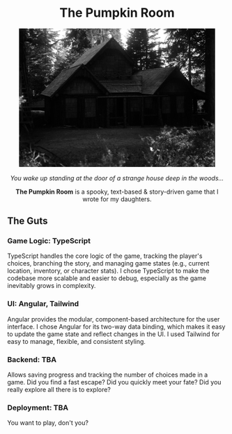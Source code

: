<div align="center">
<h1>The Pumpkin Room</h1>
  
<img src="img/01.jpg" alt="A dark photo of a house in the woods" width="450"/>

  *You wake up standing at the door of a strange house deep in the woods...*
  
**The Pumpkin Room** is a spooky, text-based & story-driven game that I wrote for my daughters.
</div>

## The Guts

### Game Logic: TypeScript

TypeScript handles the core logic of the game, tracking the player's choices, branching the story, and managing game states (e.g., current location, inventory, or character stats). I chose TypeScript to make the codebase more scalable and easier to debug, especially as the game inevitably grows in complexity.

### UI: Angular, Tailwind

Angular provides the modular, component-based architecture for the user interface. I chose Angular for its two-way data binding, which makes it easy to update the game state and reflect changes in the UI. I used Tailwind for easy to manage, flexible, and consistent styling.

### Backend: TBA

Allows saving progress and tracking the number of choices made in a game. Did you find a fast escape? Did you quickly meet your fate? Did you really explore all there is to explore?

### Deployment: TBA

You want to play, don't you?
